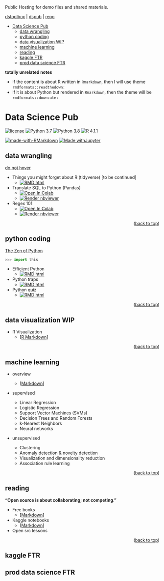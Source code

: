 <a name="readme-top"></a>

Public Hosting for demo files and shared materials.

[dstoolbox](https://wq1701.github.io/dstoolbox/) | [dspub](https://wq1701.github.io/dspub/) | [repo](https://github.com/wq1701/dspub)



- [Data Science Pub](#data-science-pub)
	- [data wrangling](#data-wrangling)
	- [python coding](#python-coding)
	- [data visualization WIP](#data-visualization-wip)
	- [machine learning](#machine-learning)
	- [reading](#reading)
	- [kaggle FTR](#kaggle-ftr)
	- [prod data science FTR](#prod-data-science-ftr)


**totally unrelated notes**

- If the content is about R written in `Rmarkdown`, then I will use theme `rmdformats::readthedown:`
- If it is about Python but rendered in `Rmarkdown`, then the theme will be `rmdformats::downcute:`

# Data Science Pub

[![license](https://img.shields.io/github/license/mashape/apistatus.svg)](https://github.com/wq1701/dspub/blob/main/LICENSE)
![Python 3.7](https://img.shields.io/badge/python-3.7-%233776AB.svg)
![Python 3.8](https://img.shields.io/badge/python-3.8-%233776AB.svg)
![R 4.1.1](https://img.shields.io/badge/R-4.1.1-%2375AADB.svg)

[![made-with-RMarkdown](https://img.shields.io/badge/Made%20with-RMarkdown-%2375AADB?style=flat&logo=Rstudio)](https://rmarkdown.rstudio.com/)
[![Made withJupyter](https://img.shields.io/badge/Made%20with-Jupyter-%23F37626?style=flat&logo=Jupyter)](https://jupyter.org/try)

<!-- https://shields.io/ -->
<!-- https://simpleicons.org/?q=rstudio -->
<!-- https://simpleicons.org/?q=py -->

## data wrangling


[do not hover](a "In terms of data cleaning and visualization, R is better than Python. Bite me.")


- Things you might forget about R (tidyverse) [to be continued]
	<!-- - View [[R Markdown](https://wq1701.github.io/dspub/data_wrangling/r_tidyverse/cheatsheet.html)] -->
	- <a href="https://wq1701.github.io/dspub/data_wrangling/r_tidyverse/cheatsheet.html"><img src="https://img.shields.io/badge/RMarkdown-HTML-%2375AADB?logo=Rstudio" alt="RMD html"/></a>
- Translate SQL to Python (Pandas)
	<!-- - Run [[Google Colab](https://colab.research.google.com/github/wq1701/dspub/blob/main/data_wrangling/python/py2sql.ipynb)] \| View [[Jupyter Notebook](https://nbviewer.org/github/wq1701/dspub/blob/main/data_wrangling/python/py2sql.ipynb)] -->
	- <a href="https://colab.research.google.com/github/wq1701/dspub/blob/main/data_wrangling/python/py2sql.ipynb"><img src="https://colab.research.google.com/assets/colab-badge.svg" alt="Open In Colab"/></a>
	- <a href="https://nbviewer.org/github/wq1701/dspub/blob/main/data_wrangling/python/py2sql.ipynb"><img src="https://raw.githubusercontent.com/jupyter/design/master/logos/Badges/nbviewer_badge.svg" alt="Render nbviewer" /></a>
- Regex 101
	<!-- - Run [[Google Colab](https://colab.research.google.com/github/wq1701/dspub/blob/main/data_wrangling/python/regex_101.ipynb)] \| View [[Jupyter Notebook](https://nbviewer.org/github/wq1701/dspub/blob/main/data_wrangling/python/regex_101.ipynb)] -->
	- <a href="https://colab.research.google.com/github/wq1701/dspub/blob/main/data_wrangling/python/regex_101.ipynb"><img src="https://colab.research.google.com/assets/colab-badge.svg" alt="Open In Colab"/></a>
	- <a href="https://nbviewer.org/github/wq1701/dspub/blob/main/data_wrangling/python/regex_101.ipynb"><img src="https://raw.githubusercontent.com/jupyter/design/master/logos/Badges/nbviewer_badge.svg" alt="Render nbviewer" /></a>

<p align="right">(<a href="#readme-top">back to top</a>)</p>

## python coding

[The Zen of Python](https://peps.python.org/pep-0020/)

```python
>>> import this
```

- Efficient Python
	<!-- - [[R Markdown site](https://wq1701.github.io/dspub/python_coding/py_effici.html)] -->
	- <a href="https://wq1701.github.io/dspub/data_wrangling/r_tidyverse/cheatsheet.html"><img src="https://img.shields.io/badge/RMarkdown-HTML-%2375AADB?logo=python" alt="RMD html"/></a>
- Python traps
	<!-- - [[R Markdown site](https://wq1701.github.io/dspub/python_coding/py_traps.html)] -->
	- <a href="https://wq1701.github.io/dspub/data_wrangling/r_tidyverse/cheatsheet.html"><img src="https://img.shields.io/badge/RMarkdown-HTML-%2375AADB?logo=python" alt="RMD html"/></a>
- Python quiz
	<!-- - [[R Markdown site](https://wq1701.github.io/dspub/python_coding/py_guess.html)] -->
	- <a href="https://wq1701.github.io/dspub/data_wrangling/r_tidyverse/cheatsheet.html"><img src="https://img.shields.io/badge/RMarkdown-HTML-%2375AADB?logo=python" alt="RMD html"/></a>

<p align="right">(<a href="#readme-top">back to top</a>)</p>


## data visualization WIP

- R Visualization
	- [[R Markdown](https://wq1701.github.io/dspub/data_viz/rplots/rviz.html)]

<p align="right">(<a href="#readme-top">back to top</a>)</p>

## machine learning

- overview
	- [[Markdown](https://wq1701.github.io/dspub/machine-learning/overview.html)]

- supervised
	- Linear Regression
	- Logistic Regression
	- Support Vector Machines (SVMs)
	- Decision Trees and Random Forests
	- k-Nearest Neighbors
	- Neural networks

- unsupervised
    - Clustering
    - Anomaly detection & novelty detection
    - Visualization and dimensionality reduction
    - Association rule learning

<p align="right">(<a href="#readme-top">back to top</a>)</p>

## reading

**“Open source is about collaborating; not competing.”**

- Free books
	- [[Markdown](https://wq1701.github.io/dspub/reading/freebooks.html)]
- Kaggle notebooks
	- [[Markdown](https://wq1701.github.io/dspub/reading/kaggle-notebooks.html)]
- Open src lessons

<p align="right">(<a href="#readme-top">back to top</a>)</p>

## kaggle FTR

## prod data science FTR

